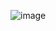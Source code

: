 ![image](https://github.com/heesoo-park/ForCodeKata/assets/80674868/747d591f-c00f-490b-9d28-304703f005b6)
